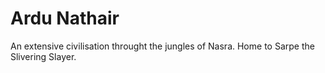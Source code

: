# Ardu Nathair
An extensive civilisation throught the jungles of Nasra. Home to Sarpe the Slivering Slayer.
